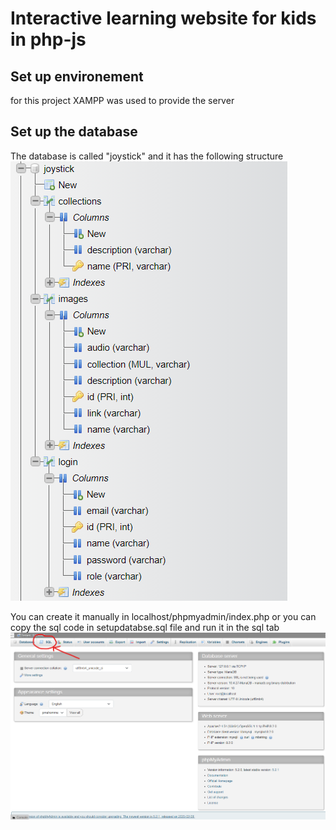 # Interactive learning website for kids in php-js
## Set up environement
for this project XAMPP was used to provide the server 
## Set up the database 
The database is called "joystick" and it has the following structure
![structure](assests/database.png?raw=true)

You can create it manually in localhost/phpmyadmin/index.php or you can copy the sql code in setupdatabse.sql file and run it in the sql tab 
![](assests/sql_tab.png)

